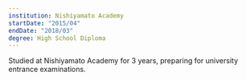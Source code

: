 ```yaml
---
institution: Nishiyamato Academy
startDate: "2015/04"
endDate: "2018/03"
degree: High School Diploma
---
```


Studied at Nishiyamato Academy for 3 years, preparing for university entrance examinations.